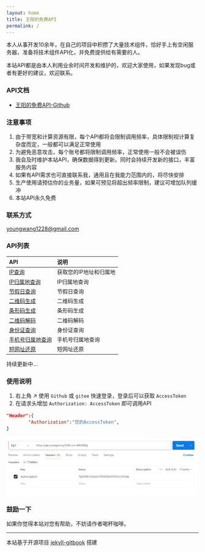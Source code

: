 ```yaml
---
layout: home
title: 王阳的免费API
permalink: /
---
```


本人从事开发10余年，在自己的项目中积攒了大量技术组件，恰好手上有空闲服务器，准备将技术组件API化，并免费提供给有需要的人。

本站API都是由本人利用业余时间开发和维护的，欢迎大家使用，如果发现bug或者有更好的建议，欢迎联系。

### API文档
* [王阳的免费API-Github](https://youngwang1228.github.io/)
<!-- * [王阳的免费API-Gitee](https://youngwang1228.gitee.io/) -->

### 注意事项
1. 由于带宽和计算资源有限，每个API都将会限制调用频率，具体限制视计算复杂度而定，一般都可以满足正常使用
2. 为避免恶意攻击，每个账号都将限制调用频率，正常使用一般不会被误伤
3. 我会及时维护本站API，确保数据得到更新。同时会持续开发新的接口，丰富服务内容
4. 如果有API需求也可直接联系我，通用且在我能力范围内的，将尽快安排
5. 生产使用请预估你的业务量，如果可预见将超出频率限制，建议可增加队列缓冲
6. 本站API永久免费

### 联系方式
 <youngwang1228@gmail.com>


### API列表

<div class="table-wrapper" markdown="block">

API        |说明   
:-         |:-
[IP查询](https://youngwang1228.github.io/api/ip.html)                 |获取您的IP地址和归属地
[IP归属地查询](https://youngwang1228.github.io/api/ip2region.html)     |IP归属地查询
[节假日查询](https://youngwang1228.github.io/api/holiday.html)         |节假日查询
[二维码生成](https://youngwang1228.github.io/api/qrcode.html)          |二维码生成
[条形码生成](https://youngwang1228.github.io/api/barcode.html)         |条形码生成
[二维码解码](https://youngwang1228.github.io/api/qrdecode.html)        |二维码解码
[身份证查询](https://youngwang1228.github.io/api/idcard.html)        |身份证查询
[手机号归属地查询](https://youngwang1228.github.io/api/phone-geo.html)        |手机号归属地查询
[短网址还原](https://youngwang1228.github.io/api/short.html)        |短网址还原

</div>

持续更新中...   

### 使用说明
1. 右上角 :arrow_upper_right: 使用 `Github` 或 `gitee` 快速登录，登录后可以获取 `AccessToken`
2. 在请求头增加 `Authorization: AccessToken` 即可调用API
```json
"Header":{
        "Authorization":"您的AccessToken",
}
```
![Authorization](/assets/doc/home/1.png)



### 鼓励一下
如果你觉得本站对您有帮助，不妨请作者喝杯咖啡。

---
本站基于开源项目 [jekyll-gitbook](https://github.com/sighingnow/jekyll-gitbook) 搭建
